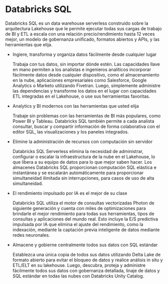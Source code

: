 # Databricks SQL

Databricks SQL es un data warehouse serverless construido sobre la arquitectura Lakehouse que le permite ejecutar todas sus cargas de trabajo de BI y ETL a escala con una relación precio/rendimiento hasta 12 veces mejor, un modelo de gobernanza unificado, formatos abiertos y APIs, y las herramientas que elija.

- Ingiere, transforma y organiza datos fácilmente desde cualquier lugar

  Trabaja con tus datos, sin importar dónde estén. Las capacidades llave en mano permiten a los analistas e ingenieros analíticos incorporar fácilmente datos desde cualquier dispositivo, como el almacenamiento en la nube, aplicaciones empresariales como Salesforce, Google Analytics o Marketo utilizando Fivetran. Luego, simplemente administre las dependencias y transforme los datos en el lugar con capacidades ETL integradas en el Lakehouse, o use sus herramientas favoritas.

- Analytics y BI modernos con las herramientas que usted elija

  Trabaje sin problemas con las herramientas de BI más populares, como Power BI y Tableau. Databricks SQL también permite a cada analista consultar, buscar y compartir información de forma colaborativa con el editor SQL, las visualizaciones y los paneles integrados.

- Elimine la administración de recursos con computación sin servidor

  Databricks SQL Serverless elimina la necesidad de administrar, configurar o escalar la infraestructura de la nube en el Lakehouse, lo que libera a su equipo de datos para lo que mejor saben hacer. Los almacenes Databricks SQL proporcionan computación SQL elástica e instantánea y se escalarán automáticamente para proporcionar simultaneidad ilimitada sin interrupciones, para casos de uso de alta simultaneidad.

- El rendimiento impulsado por IA es el mejor de su clase

  Databricks SQL utiliza el motor de consultas vectorizadas Photon de siguiente generación y cuenta con miles de optimizaciones para brindarle el mejor rendimiento para todas sus herramientas, tipos de consultas y aplicaciones del mundo real. Esto incluye la E/S predictiva impulsada por IA que elimina el ajuste del rendimiento, como la indexación, mediante la captación previa inteligente de datos mediante redes neuronales.

- Almacene y gobierne centralmente todos sus datos con SQL estándar

  Establezca una única copia de todos sus datos utilizando Delta Lake de formato abierto para evitar el bloqueo de datos y realice análisis in situ y ETL/ELT en su lakehouse. Luego, descubra, proteja y administre fácilmente todos sus datos con gobernanza detallada, linaje de datos y SQL estándar en todas las nubes con Databricks Unity Catalog.
